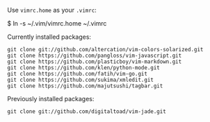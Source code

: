Use `vimrc.home` as your `.vimrc`:

  $ ln -s ~/.vim/vimrc.home ~/.vimrc

Currently installed packages:

```
git clone git://github.com/altercation/vim-colors-solarized.git
git clone https://github.com/pangloss/vim-javascript.git
git clone https://github.com/plasticboy/vim-markdown.git
git clone https://github.com/klen/python-mode.git
git clone https://github.com/fatih/vim-go.git
git clone https://github.com/sukima/xmledit.git
git clone https://github.com/majutsushi/tagbar.git
```

Previously installed packages:

```
git clone git://github.com/digitaltoad/vim-jade.git
```
